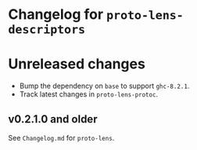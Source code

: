 # Changelog for `proto-lens-descriptors`

# Unreleased changes
- Bump the dependency on `base` to support `ghc-8.2.1`.
- Track latest changes in `proto-lens-protoc`.

## v0.2.1.0 and older
See `Changelog.md` for `proto-lens`.

